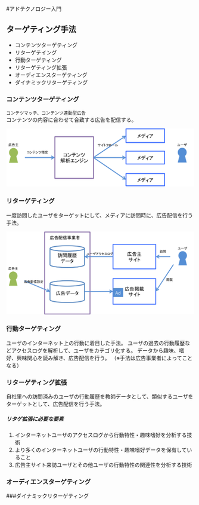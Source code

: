 
#アドテクノロジー入門

## ターゲティング手法

* コンテンツターゲティング
* リターゲテイング
* 行動ターゲティング
* リターゲティング拡張
* オーディエンスターゲティング
* ダイナミックリターゲティング

### コンテンツターゲティング

``コンテツマッチ、コンテンツ連動型広告``  
コンテンツの内容に合わせて合致する広告を配信する。

![ああああ](imgs/ad_tech_intro_target01.png)

### リターゲティング

一度訪問したユーザをターゲットにして、メディアに訪問時に、広告配信を行う手法。

![ああああ](imgs/ad_tech_intro_target02.png)

### 行動ターゲティング

ユーザのインターネット上の行動に着目した手法。
ユーザの過去の行動履歴などアクセスログを解析して、ユーザをカテゴリ化する。
データから趣味、嗜好、興味関心を読み解き、広告配信を行う。
（※手法は広告事業者によってことなる）

### リターゲティング拡張

自社里への訪問済みのユーザの行動履歴を教師データとして、類似するユーザをターゲットとして、広告配信を行う手法。  

##### リタゲ拡張に必要な要素

1. インターネットユーザのアクセスログから行動特性・趣味嗜好を分析する技術
2. より多くのインターネットユーザの行動特性・趣味嗜好データを保有していること
3. 広告主サイト来訪ユーザとその他ユーザの行動特性の関連性を分析する技術


### オーディエンスターゲティング

###ダイナミックリターゲティング
